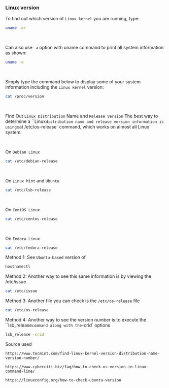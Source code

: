 ### Linux version

To find out which version of `Linux kernel` you are running, type:

```BASH
uname -or
```

&nbsp;

Can also use `-a` option with uname command to print all system information as shown:

```BASH
uname -a
```

&nbsp;

Simply type the command below to display some of your system information including the `Linux kernel` version:

```BASH
cat /proc/version
```

&nbsp;

Find Out `Linux Distribution` Name and `Release Version`
The best way to determine a ``Linux` distribution name and release version information is using `cat /etc/os-release` command, which works on almost all Linux system.

&nbsp;

On `Debian Linux`

```BASH
cat /etc/debian-release
```

&nbsp;

On `Linux Mint` and `Ubuntu`

```BASH
cat /etc/lsb-release
```

&nbsp;

On `CentOS Linux`

```BASH
cat /etc/centos-release
```

&nbsp;

On `Fedora Linux`

```BASH
cat /etc/fedora-release
```


Method 1: See `Ubuntu-based` version of 

```BASH
hostnamectl
```

Method 2: Another way to see this same information is by viewing the /etc/issue 

```BASH
cat /etc/issue
```

Method 3: Another file you can check is the `/etc/os-release` file

```BASH
cat /etc/os-release
```

Method 4: Another way to see the version number is to execute the ``lsb_release` command along with the `-crid` options

```BASH
lsb_release -crid
```

Source used

```https://www.tecmint.com/find-linux-kernel-version-distribution-name-version-number/```

```https://www.cyberciti.biz/faq/how-to-check-os-version-in-linux-command-line/```

```https://linuxconfig.org/how-to-check-ubuntu-version```